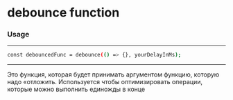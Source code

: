 # debounce function
### Usage 
---
```bash
const debouncedFunc = debounce(() => {}, yourDelayInMs);
```
---


Это функция, которая будет принимать аргументом функцию, которую надо «отложить.
Используется чтобы оптимизировать операции, которые можно выполнить единожды в конце
